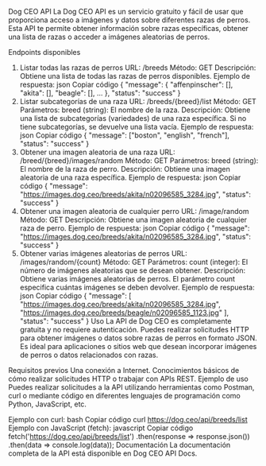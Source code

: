 Dog CEO API
La Dog CEO API es un servicio gratuito y fácil de usar que proporciona acceso a imágenes y datos sobre diferentes razas de perros. Esta API te permite obtener información sobre razas específicas, obtener una lista de razas o acceder a imágenes aleatorias de perros.

Endpoints disponibles
1. Listar todas las razas de perros
URL: /breeds
Método: GET
Descripción: Obtiene una lista de todas las razas de perros disponibles.
Ejemplo de respuesta:
json
Copiar código
{
  "message": {
    "affenpinscher": [],
    "akita": [],
    "beagle": [],
    ...
  },
  "status": "success"
}
2. Listar subcategorías de una raza
URL: /breeds/{breed}/list
Método: GET
Parámetros:
breed (string): El nombre de la raza.
Descripción: Obtiene una lista de subcategorías (variedades) de una raza específica. Si no tiene subcategorías, se devuelve una lista vacía.
Ejemplo de respuesta:
json
Copiar código
{
  "message": ["boston", "english", "french"],
  "status": "success"
}
3. Obtener una imagen aleatoria de una raza
URL: /breed/{breed}/images/random
Método: GET
Parámetros:
breed (string): El nombre de la raza de perro.
Descripción: Obtiene una imagen aleatoria de una raza específica.
Ejemplo de respuesta:
json
Copiar código
{
  "message": "https://images.dog.ceo/breeds/akita/n02096585_3284.jpg",
  "status": "success"
}
4. Obtener una imagen aleatoria de cualquier perro
URL: /image/random
Método: GET
Descripción: Obtiene una imagen aleatoria de cualquier raza de perro.
Ejemplo de respuesta:
json
Copiar código
{
  "message": "https://images.dog.ceo/breeds/akita/n02096585_3284.jpg",
  "status": "success"
}
5. Obtener varias imágenes aleatorias de perros
URL: /images/random/{count}
Método: GET
Parámetros:
count (integer): El número de imágenes aleatorias que se desean obtener.
Descripción: Obtiene varias imágenes aleatorias de perros. El parámetro count especifica cuántas imágenes se deben devolver.
Ejemplo de respuesta:
json
Copiar código
{
  "message": [
    "https://images.dog.ceo/breeds/akita/n02096585_3284.jpg",
    "https://images.dog.ceo/breeds/beagle/n02096585_1123.jpg"
  ],
  "status": "success"
}
Uso
La API de Dog CEO es completamente gratuita y no requiere autenticación. Puedes realizar solicitudes HTTP para obtener imágenes o datos sobre razas de perros en formato JSON. Es ideal para aplicaciones o sitios web que desean incorporar imágenes de perros o datos relacionados con razas.

Requisitos previos
Una conexión a Internet.
Conocimientos básicos de cómo realizar solicitudes HTTP o trabajar con APIs REST.
Ejemplo de uso
Puedes realizar solicitudes a la API utilizando herramientas como Postman, curl o mediante código en diferentes lenguajes de programación como Python, JavaScript, etc.

Ejemplo con curl:
bash
Copiar código
curl https://dog.ceo/api/breeds/list
Ejemplo con JavaScript (fetch):
javascript
Copiar código
fetch('https://dog.ceo/api/breeds/list')
  .then(response => response.json())
  .then(data => console.log(data));
Documentación
La documentación completa de la API está disponible en Dog CEO API Docs.
